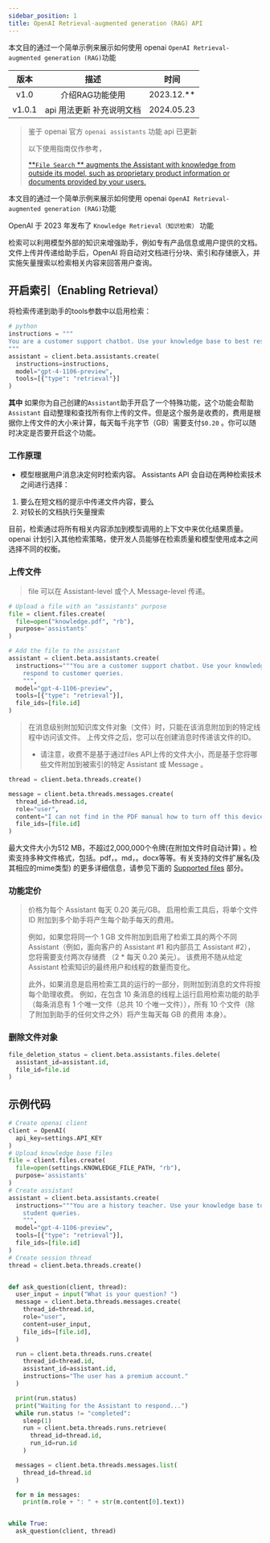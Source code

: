 ```yaml
---
sidebar_position: 1
title: OpenAI Retrieval-augmented generation (RAG) API
---
```


本文目的通过一个简单示例来展示如何使用 openai `OpenAI Retrieval-augmented generation (RAG)`功能

|   版本   |       描述        |     时间     |
|:------:|:---------------:|:----------:|
|  v1.0  |    介绍RAG功能使用    | 2023.12.** |
| v1.0.1 | api 用法更新 补充说明文档 | 2024.05.23 |

> 鉴于 openai 官方 `openai assistants` 功能 api 已更新
>
> 以下使用指南仅作参考，
>
> [**` File Search `
** augments the Assistant with knowledge from outside its model, such as proprietary product information or documents provided by your users.](https://platform.openai.com/docs/assistants/tools)

本文目的通过一个简单示例来展示如何使用 openai `OpenAI Retrieval-augmented generation (RAG)`功能

OpenAI 于 2023 年发布了  `Knowledge Retrieval（知识检索）` 功能

检索可以利用模型外部的知识来增强助手，例如专有产品信息或用户提供的文档。文件上传并传递给助手后，OpenAI
将自动对文档进行分块、索引和存储嵌入，并实施矢量搜索以检索相关内容来回答用户查询。

## 开启索引（Enabling Retrieval）

将检索传递到助手的tools参数中以启用检索：

```python
# python
instructions = """
You are a customer support chatbot. Use your knowledge base to best respond to customer queries.
"""
assistant = client.beta.assistants.create(
  instructions=instructions,
  model="gpt-4-1106-preview",
  tools=[{"type": "retrieval"}]
)
```

**其中** 如果你为自己创建的`Assistant`助手开启了一个特殊功能，这个功能会帮助`Assistant`
自动整理和查找所有你上传的文件。但是这个服务是收费的，费用是根据你上传文件的大小来计算，每天每千兆字节（GB）需要支付`$0.20`
。你可以随时决定是否要开启这个功能。

### 工作原理

- 模型根据用户消息决定何时检索内容。 Assistants API 会自动在两种检索技术之间进行选择：

1. 要么在短文档的提示中传递文件内容，要么
2. 对较长的文档执行矢量搜索

目前，检索通过将所有相关内容添加到模型调用的上下文中来优化结果质量。
openai 计划引入其他检索策略，使开发人员能够在检索质量和模型使用成本之间选择不同的权衡。

### 上传文件

> file 可以在 Assistant-level 或个人 Message-level 传递。

```python
# Upload a file with an "assistants" purpose
file = client.files.create(
  file=open("knowledge.pdf", "rb"),
  purpose='assistants'
)

# Add the file to the assistant
assistant = client.beta.assistants.create(
  instructions="""You are a customer support chatbot. Use your knowledge base to best
    respond to customer queries.
    """,
  model="gpt-4-1106-preview",
  tools=[{"type": "retrieval"}],
  file_ids=[file.id]
)
```

> 在消息级别附加知识库文件对象（文件）时，只能在该消息附加到的特定线程中访问该文件。
> 上传文件之后，您可以在创建消息时传递该文件的ID。
>
> - 请注意，收费不是基于通过files API上传的文件大小，而是基于您将哪些文件附加到被索引的特定 Assistant 或 Message 。

```python
thread = client.beta.threads.create()

message = client.beta.threads.messages.create(
  thread_id=thread.id,
  role="user",
  content="I can not find in the PDF manual how to turn off this device.",
  file_ids=[file.id]
)
```

最大文件大小为512 MB，不超过2,000,000个令牌(在附加文件时自动计算)
。检索支持多种文件格式，包括。pdf，。md，。docx等等。有关支持的文件扩展名(及其相应的mime类型)
的更多详细信息，请参见下面的 [Supported files](https://platform.openai.com/docs/assistants/tools/file-search/supported-files)
部分。

### 功能定价

> 价格为每个 Assistant 每天 0.20 美元/GB。 启用检索工具后，将单个文件 ID 附加到多个助手将产生每个助手每天的费用。
>
> 例如，如果您将同一个 1 GB 文件附加到启用了检索工具的两个不同 Assistant（例如，面向客户的 Assistant #1 和内部员工
> Assistant #2），您将需要支付两次存储费 （2 * 每天 0.20 美元）。 该费用不随从给定 Assistant 检索知识的最终用户和线程的数量而变化。
>
> 此外，如果消息是启用检索工具的运行的一部分，则附加到消息的文件将按每个助理收费。 例如，在包含 10 条消息的线程上运行启用检索功能的助手（每条消息有
> 1 个唯一文件（总共 10 个唯一文件）），所有 10 个文件（除了附加到助手的任何文件之外）将产生每天每 GB 的费用 本身）。

### 删除文件对象

```python
file_deletion_status = client.beta.assistants.files.delete(
  assistant_id=assistant.id,
  file_id=file.id
)
```

## 示例代码

```python
# Create openai client
client = OpenAI(
  api_key=settings.API_KEY
)
# Upload knowledge base files
file = client.files.create(
  file=open(settings.KNOWLEDGE_FILE_PATH, "rb"),
  purpose='assistants'
)
# Create assistant
assistant = client.beta.assistants.create(
  instructions="""You are a history teacher. Use your knowledge base to best respond to
    student queries.
    """,
  model="gpt-4-1106-preview",
  tools=[{"type": "retrieval"}],
  file_ids=[file.id]
)
# Create session thread
thread = client.beta.threads.create()


def ask_question(client, thread):
  user_input = input("What is your question? ")
  message = client.beta.threads.messages.create(
    thread_id=thread.id,
    role="user",
    content=user_input,
    file_ids=[file.id],
  )

  run = client.beta.threads.runs.create(
    thread_id=thread.id,
    assistant_id=assistant.id,
    instructions="The user has a premium account."
  )

  print(run.status)
  print("Waiting for the Assistant to respond...")
  while run.status != "completed":
    sleep(1)
    run = client.beta.threads.runs.retrieve(
      thread_id=thread.id,
      run_id=run.id
    )

  messages = client.beta.threads.messages.list(
    thread_id=thread.id
  )

  for m in messages:
    print(m.role + ": " + str(m.content[0].text))


while True:
  ask_question(client, thread)
```
